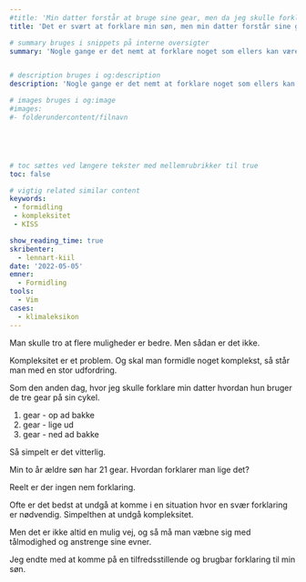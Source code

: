 ```yaml
---
#title: 'Min datter forstår at bruge sine gear, men da jeg skulle forklare min søn hvordan — gik jeg i stå'
title: 'Det er svært at forklare min søn, men min datter forstår sine gear'

# summary bruges i snippets på interne oversigter
summary: 'Nogle gange er det nemt at forklare noget som ellers kan være ret svært'


# description bruges i og:description
description: 'Nogle gange er det nemt at forklare noget som ellers kan være ret svært'

# images bruges i og:image
#images:
#- folderundercontent/filnavn





# toc sættes ved længere tekster med mellemrubrikker til true
toc: false

# vigtig related similar content
keywords:
 - formidling
 - kompleksitet
 - KISS

show_reading_time: true
skribenter:
  - lennart-kiil
date: '2022-05-05'
emner:
  - Formidling
tools:
  - Vim
cases:
  - klimaleksikon
---
```



Man skulle tro at flere muligheder er bedre. Men sådan er det ikke.

Kompleksitet er et problem. Og skal man formidle noget komplekst, så står man med en stor udfordring.

Som den anden dag, hvor jeg skulle forklare min datter hvordan hun bruger de tre gear på sin cykel.

1. gear - op ad bakke
2. gear - lige ud
3. gear - ned ad bakke 

Så simpelt er det vitterlig.

Min to år ældre søn har 21 gear. Hvordan forklarer man lige det?

Reelt er der ingen nem forklaring.

Ofte er det bedst at undgå at komme i en situation hvor en svær forklaring er nødvendig. Simpelthen at undgå kompleksitet.

Men det er ikke altid en mulig vej, og så må man væbne sig med tålmodighed og anstrenge sine evner.

Jeg endte med at komme på en tilfredsstillende og brugbar forklaring til min søn.
